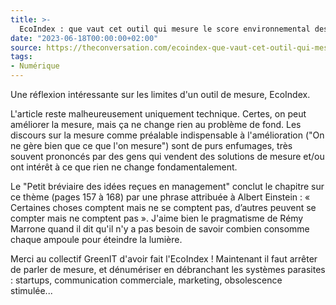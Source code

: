 ```yaml
---
title: >-
  EcoIndex : que vaut cet outil qui mesure le score environnemental des sites web ?
date: "2023-06-18T00:00:00+02:00"
source: https://theconversation.com/ecoindex-que-vaut-cet-outil-qui-mesure-le-score-environnemental-des-sites-web-203836
tags:
- Numérique
---
```


Une réflexion intéressante sur les limites d'un outil de mesure, EcoIndex. 

L'article reste malheureusement uniquement technique. Certes, on peut améliorer la mesure, mais ça ne change rien au problème de fond. Les discours sur la mesure comme préalable indispensable à l'amélioration ("On ne gère bien que ce que l'on mesure") sont de purs enfumages, très souvent prononcés par des gens qui vendent des solutions de mesure et/ou ont intérêt à ce que rien ne change fondamentalement.

Le "Petit bréviaire des idées reçues en management" conclut le chapitre sur ce thème (pages 157 à 168) par une phrase attribuée à Albert Einstein : « Certaines choses comptent mais ne se comptent pas, d’autres peuvent se compter mais ne comptent pas ». J'aime bien le pragmatisme de Rémy Marrone quand il dit qu'il n'y a pas besoin de savoir combien consomme chaque ampoule pour éteindre la lumière.

Merci au collectif GreenIT d'avoir fait l'EcoIndex ! Maintenant il faut arrêter de parler de mesure, et dénumériser en débranchant les systèmes parasites : startups, communication commerciale, marketing, obsolescence stimulée...